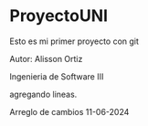 # ProyectoUNI
Esto es mi primer proyecto con git


Autor: Alisson Ortiz  

Ingenieria de Software III

agregando lineas.

Arreglo de cambios 11-06-2024










